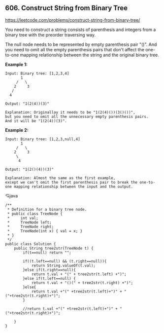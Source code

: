 ## 606. Construct String from Binary Tree

https://leetcode.com/problems/construct-string-from-binary-tree/

You need to construct a string consists of parenthesis and integers from a binary tree with the preorder traversing way.

The null node needs to be represented by empty parenthesis pair "()". And you need to omit all the empty parenthesis pairs that don't affect the one-to-one mapping relationship between the string and the original binary tree.

**Example 1:**
  
    Input: Binary tree: [1,2,3,4]
           1
         /   \
        2     3
       /    
      4     

    Output: "1(2(4))(3)"

    Explanation: Originallay it needs to be "1(2(4)())(3()())", 
    but you need to omit all the unnecessary empty parenthesis pairs. 
    And it will be "1(2(4))(3)".
  
**Example 2:**

    Input: Binary tree: [1,2,3,null,4]
           1
         /   \
        2     3
         \  
          4 

    Output: "1(2()(4))(3)"

    Explanation: Almost the same as the first example, 
    except we can't omit the first parenthesis pair to break the one-to-one mapping relationship between the input and the output.


:cupid:java

    /**
     * Definition for a binary tree node.
     * public class TreeNode {
     *     int val;
     *     TreeNode left;
     *     TreeNode right;
     *     TreeNode(int x) { val = x; }
     * }
     */
    public class Solution {
        public String tree2str(TreeNode t) {
            if(t==null) return "";

            if((t.left==null) && (t.right==null)){
                return String.valueOf(t.val);
            }else if(t.right==null){
                return t.val + "(" + tree2str(t.left) +")";
            }else if(t.left==null) {
                return t.val + "()(" + tree2str(t.right) +")";
            }else{
                return t.val +"(" +tree2str(t.left)+")" + "("+tree2str(t.right)+")";
            }

            //return t.val +"(" +tree2str(t.left)+")" + "("+tree2str(t.right)+")";

        }
    }
